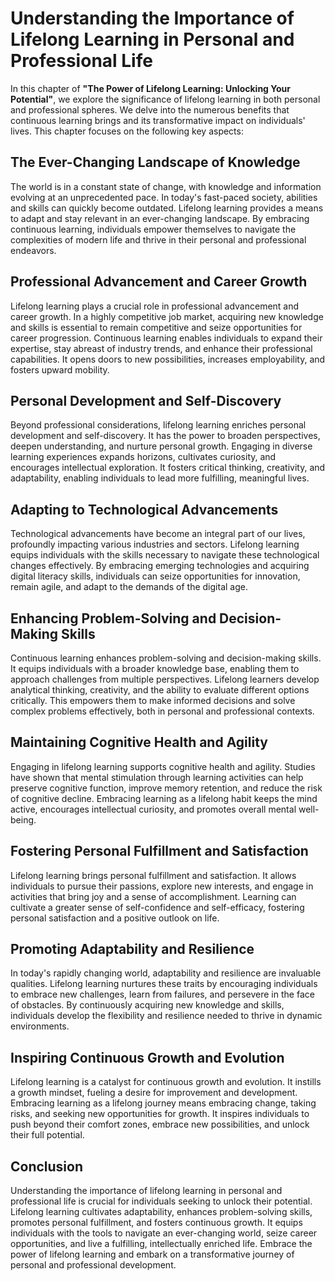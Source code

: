 Understanding the Importance of Lifelong Learning in Personal and Professional Life
============================================================================================

In this chapter of **"The Power of Lifelong Learning: Unlocking Your Potential"**, we explore the significance of lifelong learning in both personal and professional spheres. We delve into the numerous benefits that continuous learning brings and its transformative impact on individuals' lives. This chapter focuses on the following key aspects:

**The Ever-Changing Landscape of Knowledge**
--------------------------------------------

The world is in a constant state of change, with knowledge and information evolving at an unprecedented pace. In today's fast-paced society, abilities and skills can quickly become outdated. Lifelong learning provides a means to adapt and stay relevant in an ever-changing landscape. By embracing continuous learning, individuals empower themselves to navigate the complexities of modern life and thrive in their personal and professional endeavors.

**Professional Advancement and Career Growth**
----------------------------------------------

Lifelong learning plays a crucial role in professional advancement and career growth. In a highly competitive job market, acquiring new knowledge and skills is essential to remain competitive and seize opportunities for career progression. Continuous learning enables individuals to expand their expertise, stay abreast of industry trends, and enhance their professional capabilities. It opens doors to new possibilities, increases employability, and fosters upward mobility.

**Personal Development and Self-Discovery**
-------------------------------------------

Beyond professional considerations, lifelong learning enriches personal development and self-discovery. It has the power to broaden perspectives, deepen understanding, and nurture personal growth. Engaging in diverse learning experiences expands horizons, cultivates curiosity, and encourages intellectual exploration. It fosters critical thinking, creativity, and adaptability, enabling individuals to lead more fulfilling, meaningful lives.

**Adapting to Technological Advancements**
------------------------------------------

Technological advancements have become an integral part of our lives, profoundly impacting various industries and sectors. Lifelong learning equips individuals with the skills necessary to navigate these technological changes effectively. By embracing emerging technologies and acquiring digital literacy skills, individuals can seize opportunities for innovation, remain agile, and adapt to the demands of the digital age.

**Enhancing Problem-Solving and Decision-Making Skills**
--------------------------------------------------------

Continuous learning enhances problem-solving and decision-making skills. It equips individuals with a broader knowledge base, enabling them to approach challenges from multiple perspectives. Lifelong learners develop analytical thinking, creativity, and the ability to evaluate different options critically. This empowers them to make informed decisions and solve complex problems effectively, both in personal and professional contexts.

**Maintaining Cognitive Health and Agility**
--------------------------------------------

Engaging in lifelong learning supports cognitive health and agility. Studies have shown that mental stimulation through learning activities can help preserve cognitive function, improve memory retention, and reduce the risk of cognitive decline. Embracing learning as a lifelong habit keeps the mind active, encourages intellectual curiosity, and promotes overall mental well-being.

**Fostering Personal Fulfillment and Satisfaction**
---------------------------------------------------

Lifelong learning brings personal fulfillment and satisfaction. It allows individuals to pursue their passions, explore new interests, and engage in activities that bring joy and a sense of accomplishment. Learning can cultivate a greater sense of self-confidence and self-efficacy, fostering personal satisfaction and a positive outlook on life.

**Promoting Adaptability and Resilience**
-----------------------------------------

In today's rapidly changing world, adaptability and resilience are invaluable qualities. Lifelong learning nurtures these traits by encouraging individuals to embrace new challenges, learn from failures, and persevere in the face of obstacles. By continuously acquiring new knowledge and skills, individuals develop the flexibility and resilience needed to thrive in dynamic environments.

**Inspiring Continuous Growth and Evolution**
---------------------------------------------

Lifelong learning is a catalyst for continuous growth and evolution. It instills a growth mindset, fueling a desire for improvement and development. Embracing learning as a lifelong journey means embracing change, taking risks, and seeking new opportunities for growth. It inspires individuals to push beyond their comfort zones, embrace new possibilities, and unlock their full potential.

Conclusion
----------

Understanding the importance of lifelong learning in personal and professional life is crucial for individuals seeking to unlock their potential. Lifelong learning cultivates adaptability, enhances problem-solving skills, promotes personal fulfillment, and fosters continuous growth. It equips individuals with the tools to navigate an ever-changing world, seize career opportunities, and live a fulfilling, intellectually enriched life. Embrace the power of lifelong learning and embark on a transformative journey of personal and professional development.
